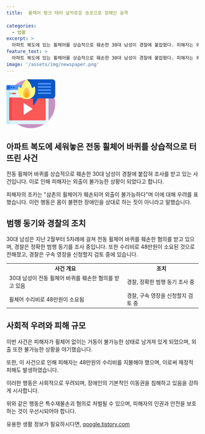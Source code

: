 ```yaml
---
title:  휠체어 펑크 테러 날카로운 송곳으로 장애인 공격

categories:
  - 법률
excerpt: >
  아파트 복도에 있는 휠체어를 상습적으로 훼손한 30대 남성이 경찰에 붙잡혔다. 피해자는 외출이 불가능한 상태에 놓여 있었고, 이로 인해 휠체어 수리비가 48만원이 드는 등 큰 피해를 입었다. 피해자의 조카는 삼촌이 거동이 불편해 외출하는 것이 거의 불가능한데, 타이어가 터져 있으면 외출이 불가능하다며 분노를 터뜨렸다. 이에 대해 경찰은 A씨의 범행 동기를 조사 중이며, 구속 여부를 검토 중이다. [사진 출처 = YTN]
feature_text: >
  아파트 복도에 있는 휠체어를 상습적으로 훼손한 30대 남성이 경찰에 붙잡혔다. 피해자는 외출이 불가능한 상태에 놓여 있었고, 이로 인해 휠체어 수리비가 48만원이 드는 등 큰 피해를 입었다. 피해자의 조카는 삼촌이 거동이 불편해 외출하는 것이 거의 불가능한데, 타이어가 터져 있으면 외출이 불가능하다며 분노를 터뜨렸다. 이에 대해 경찰은 A씨의 범행 동기를 조사 중이며, 구속 여부를 검토 중이다. [사진 출처 = YTN]
image: '/assets/img/newspaper.png'
---
```


<p><img src="/assets/img/news.png" alt="rentncar 속보" /></p>

<h2 data-ke-size="size26">아파트 복도에 세워놓은 전동 휠체어 바퀴를 상습적으로 터뜨린 사건</h2>

<p>전동 휠체어 바퀴를 상습적으로 훼손한 30대 남성이 경찰에 붙잡혀 조사를 받고 있는 사건입니다. 이로 인해 피해자는 외출이 불가능한 상황이 되었다고 합니다.</p>

<p data-ke-size="size16">피해자의 조카는 "삼촌의 휠체어가 훼손되어 외출이 불가능하다"며 이에 대해 우려를 표했습니다. 이런 행동은 몸이 불편한 장애인을 상대로 하는 짓이 아니라고 말했습니다.</p>

<h2 data-ke-size="size26">범행 동기와 경찰의 조치</h2>

<p>30대 남성은 지난 2월부터 5차례에 걸쳐 전동 휠체어 바퀴를 훼손한 혐의를 받고 있으며, 경찰은 정확한 범행 동기를 조사 중입니다. 또한 수리비로 48만원이 소요된 것으로 전해졌고, 경찰은 구속 영장을 신청할지 검토 중에 있습니다.</p>

<table>
  <tr>
    <td style="text-align: center; height: 17px;"><b>사건 개요</b></td>
    <td style="text-align: center; height: 17px;"><b>조치</b></td>
  </tr>
  <tr>
    <td>30대 남성이 전동 휠체어 바퀴를 훼손한 혐의를 받고 있음</td>
    <td>경찰, 정확한 범행 동기 조사 중</td>
  </tr>
  <tr>
    <td>휠체어 수리비로 48만원이 소요됨</td>
    <td>경찰, 구속 영장을 신청할지 검토 중</td>
  </tr>
</table>

<h2 data-ke-size="size26">사회적 우려와 피해 규모</h2>

<p>이번 사건은 피해자가 휠체어 없이는 거동이 불가능한 상태로 남겨져 있게 되었으며, 외출 또한 불가능한 상황을 야기했습니다.</p>

<p data-ke-size="size16">또한, 이 사건으로 인해 피해자는 48만원의 수리비를 지불해야 했으며, 이로써 재정적 피해도 발생하였습니다.</p>

<p>이러한 행동은 사회적으로 우려되며, 장애인의 기본적인 이동권을 침해하고 있음을 강하게 시사합니다. </p>

<p>위와 같은 행동은 특수재물손괴 혐의로 처벌될 수 있으며, 피해자의 인권과 안전을 보호하는 것이 우선시되어야 합니다.</p>
유용한 생활 정보가 필요하시다면, <a href="https://qoogle.tistory.com" rel="dofollow">qoogle.tistory.com</a>


